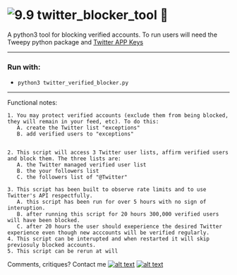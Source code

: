# ![9.9] twitter_blocker_tool :seedling: 
A python3 tool for blocking verified accounts. 
To run users will need the Tweepy python package and [Twitter APP Keys](https://apps.twitter.com/)


--------

### Run with:
 *  `python3 twitter_verified_blocker.py`
 
--------
 

Functional notes:

    1. You may protect verified accounts (exclude them from being blocked, they will remain in your feed, etc). To do this:
       A. create the Twitter list "exceptions" 
       B. add verified users to "exceptions" 
         
        
    2. This script will access 3 Twitter user lists, affirm verified users and block them. The three lists are:
       A. the Twitter managed verified user list
       B. the your followers list
       C. the followers list of "@Twitter"

    3. This script has been built to observe rate limits and to use Twitter's API respectfully. 
       A. this script has been run for over 5 hours with no sign of interuption. 
       B. after running this script for 20 hours 300,000 verified users will have been blocked. 
       C. after 20 hours the user should exeperience the desired Twitter experience even though new acccounts will be verified regularly.
    4. This script can be interupted and when restarted it will skip previosuly blocked accounts.
    5. This script can be rerun at will




Comments, critiques? Contact me [![alt text][6.3]][3]  [![alt text][1.2]][1]

<!-- Please don't remove this: Grab your social icons from https://github.com/carlsednaoui/gitsocial -->
[1.2]: https://i.imgur.com/wWzX9uB.png (twitter icon without padding)
[1]: https://www.twitter.com/AGreenDCBike
[6.3]: http://i.imgur.com/9I6NRUm.png (github icon without padding)
[3]: https://github.com/antoinemcgrath

[9.9]: http://i.imgur.com/Ycvb3WC.png (Blocked Twitter verified icon)

